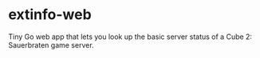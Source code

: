 extinfo-web
===========

Tiny Go web app that lets you look up the basic server status of a Cube 2: Sauerbraten game server.
